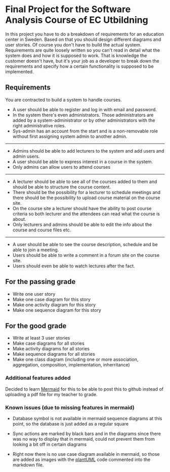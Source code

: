 # Final Project for the Software Analysis Course of EC Utbildning

In this project you have to do a breakdown of requirements for an education center in Sweden. Based on that you should design different diagrams and user stories.
Of course you don't have to build the actual system.
Requirements are quite loosely written so you can't read in detail what the system does and how it is supposed to work.
That is knowledge the customer doesn't have, but it's your job as a developer to break down the requirements and specify how a certain functionality is supposed to be implemented.

## Requirements

You are contracted to build a system to handle courses.

+ A user should be able to register and log in with email and password.
+ In the system there's even administrators. Those administrators are added by a system-administrator or by other administrators with the right administrative roles.
+ Sys-admin has an account from the start and is a non-removable role without first assigning system admin to another admin.

---

+ Admins should be able to add lecturers to the system and add users and admin users.
+ A user should be able to express interest in a course in the system.
+ Only admins can allow users to attend courses

---

+ A lecturer should be able to see all of the courses added to them and should be able to structure the course content.
+ There should be the possibility for a lecturer to schedule meetings and there should be the possibility to upload course material on the course site.
+ On the course site a lecturer should have the ability to post course criteria so both lecturer and the attendees can read what the course is about.
+ Only lecturers and admins should be able to edit the info about the course and course files etc.

---

+ A user should be able to see the course description, schedule and be able to join a meeting.
+ Users should be able to write a comment in a forum site on the course site.
+ Users should even be able to watch lectures after the fact.

## For the passing grade

+ Write one user story
+ Make one case diagram for this story
+ Make one activity diagram for this story
+ Make one sequence diagram for this story

## For the good grade

+ Write at least 3 user stories
+ Make case diagrams for all stories
+ Make activity diagrams for all stories
+ Make sequence diagrams for all stories
+ Make one class diagram (including one or more association, aggregation, composition, implementation, inherritance)

### Additional features added

Decided to learn [Mermaid](https://mermaid-js.github.io/mermaid/#/) for this to be able to post this to github instead of uploading a pdf file for my teacher to grade.

### Known issues (due to missing features in mermaid)

+ Database symbol is not available in mermaid sequence diagrams at this point, so the database is just added as a regular square

+ Sync actions are marked by black bars and in the diagrams since there was no way to display that in mermaid, could not prevent them from looking a bit off in certain diagrams

+ Right now there is no use case diagram available in mermaid, so those are added as images with the [plantUML](https://plantuml.com/) code commented into the markdown file.

